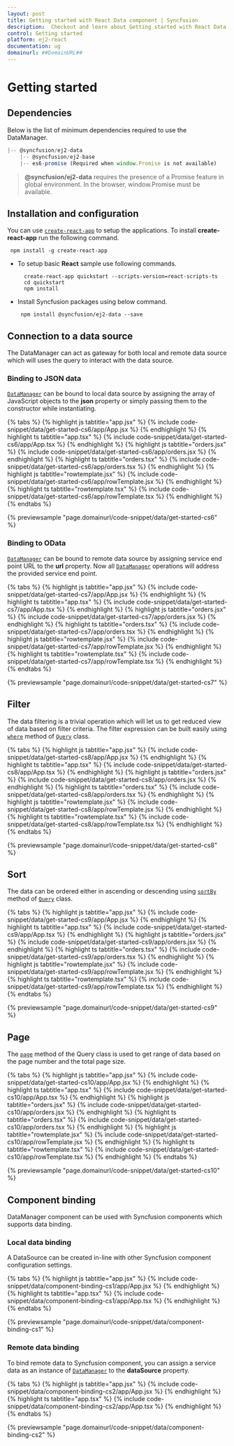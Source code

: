 ```yaml
---
layout: post
title: Getting started with React Data component | Syncfusion
description:  Checkout and learn about Getting started with React Data component of Syncfusion Essential JS 2 and more details.
control: Getting started 
platform: ej2-react
documentation: ug
domainurl: ##DomainURL##
---
```


# Getting started

## Dependencies

Below is the list of minimum dependencies required to use the DataManager.

```javascript
|-- @syncfusion/ej2-data
    |-- @syncfusion/ej2-base
    |-- es6-promise (Required when window.Promise is not available)
```

> **@syncfusion/ej2-data** requires the presence of a Promise feature in global environment. In the browser, window.Promise must be available.

## Installation and configuration

You can use [`create-react-app`](https://github.com/facebookincubator/create-react-app) to setup the applications. To install **create-react-app** run the following command.

   ```
    npm install -g create-react-app
   ```

* To setup basic **React** sample use following commands.

    ```
      create-react-app quickstart --scripts-version=react-scripts-ts
      cd quickstart
      npm install
    ```

* Install Syncfusion packages using below command.

    ```
     npm install @syncfusion/ej2-data --save
    ```

## Connection to a data source

The DataManager can act as gateway for both local and remote data source which will uses the query to interact with the data source.

### Binding to JSON data

[`DataManager`](https://ej2.syncfusion.com/documentation/api/data/dataManager/) can be bound to local data source by assigning the array of JavaScript objects to the **json** property or simply passing them to the constructor while instantiating.

{% tabs %}
{% highlight js tabtitle="app.jsx" %}
{% include code-snippet/data/get-started-cs6/app/App.jsx %}
{% endhighlight %}
{% highlight ts tabtitle="app.tsx" %}
{% include code-snippet/data/get-started-cs6/app/App.tsx %}
{% endhighlight %}
{% highlight js tabtitle="orders.jsx" %}
{% include code-snippet/data/get-started-cs6/app/orders.jsx %}
{% endhighlight %}
{% highlight ts tabtitle="orders.tsx" %}
{% include code-snippet/data/get-started-cs6/app/orders.tsx %}
{% endhighlight %}
{% highlight js tabtitle="rowtemplate.jsx" %}
{% include code-snippet/data/get-started-cs6/app/rowTemplate.jsx %}
{% endhighlight %}
{% highlight ts tabtitle="rowtemplate.tsx" %}
{% include code-snippet/data/get-started-cs6/app/rowTemplate.tsx %}
{% endhighlight %}
{% endtabs %}

 {% previewsample "page.domainurl/code-snippet/data/get-started-cs6" %}

### Binding to OData

[`DataManager`](https://ej2.syncfusion.com/documentation/api/data/dataManager/)  can be bound to remote data source by assigning service end point URL to the **url** property. Now all [`DataManager`](https://ej2.syncfusion.com/documentation/api/data/dataManager/)  operations will address the provided service end point.

{% tabs %}
{% highlight js tabtitle="app.jsx" %}
{% include code-snippet/data/get-started-cs7/app/App.jsx %}
{% endhighlight %}
{% highlight ts tabtitle="app.tsx" %}
{% include code-snippet/data/get-started-cs7/app/App.tsx %}
{% endhighlight %}
{% highlight js tabtitle="orders.jsx" %}
{% include code-snippet/data/get-started-cs7/app/orders.jsx %}
{% endhighlight %}
{% highlight ts tabtitle="orders.tsx" %}
{% include code-snippet/data/get-started-cs7/app/orders.tsx %}
{% endhighlight %}
{% highlight js tabtitle="rowtemplate.jsx" %}
{% include code-snippet/data/get-started-cs7/app/rowTemplate.jsx %}
{% endhighlight %}
{% highlight ts tabtitle="rowtemplate.tsx" %}
{% include code-snippet/data/get-started-cs7/app/rowTemplate.tsx %}
{% endhighlight %}
{% endtabs %}

 {% previewsample "page.domainurl/code-snippet/data/get-started-cs7" %}

## Filter

The data filtering is a trivial operation which will let us to get reduced view of data based on filter criteria. The filter expression can be built easily using [`where`](https://ej2.syncfusion.com/documentation/api/data/query/#where) method of [`Query`](https://ej2.syncfusion.com/documentation/api/data/query/) class.

{% tabs %}
{% highlight js tabtitle="app.jsx" %}
{% include code-snippet/data/get-started-cs8/app/App.jsx %}
{% endhighlight %}
{% highlight ts tabtitle="app.tsx" %}
{% include code-snippet/data/get-started-cs8/app/App.tsx %}
{% endhighlight %}
{% highlight js tabtitle="orders.jsx" %}
{% include code-snippet/data/get-started-cs8/app/orders.jsx %}
{% endhighlight %}
{% highlight ts tabtitle="orders.tsx" %}
{% include code-snippet/data/get-started-cs8/app/orders.tsx %}
{% endhighlight %}
{% highlight js tabtitle="rowtemplate.jsx" %}
{% include code-snippet/data/get-started-cs8/app/rowTemplate.jsx %}
{% endhighlight %}
{% highlight ts tabtitle="rowtemplate.tsx" %}
{% include code-snippet/data/get-started-cs8/app/rowTemplate.tsx %}
{% endhighlight %}
{% endtabs %}

 {% previewsample "page.domainurl/code-snippet/data/get-started-cs8" %}

## Sort

The data can be ordered either in ascending or descending using [`sortBy`](https://ej2.syncfusion.com/documentation/api/data/query/#sortby) method of [`Query`](https://ej2.syncfusion.com/documentation/api/data/query/) class.

{% tabs %}
{% highlight js tabtitle="app.jsx" %}
{% include code-snippet/data/get-started-cs9/app/App.jsx %}
{% endhighlight %}
{% highlight ts tabtitle="app.tsx" %}
{% include code-snippet/data/get-started-cs9/app/App.tsx %}
{% endhighlight %}
{% highlight js tabtitle="orders.jsx" %}
{% include code-snippet/data/get-started-cs9/app/orders.jsx %}
{% endhighlight %}
{% highlight ts tabtitle="orders.tsx" %}
{% include code-snippet/data/get-started-cs9/app/orders.tsx %}
{% endhighlight %}
{% highlight js tabtitle="rowtemplate.jsx" %}
{% include code-snippet/data/get-started-cs9/app/rowTemplate.jsx %}
{% endhighlight %}
{% highlight ts tabtitle="rowtemplate.tsx" %}
{% include code-snippet/data/get-started-cs9/app/rowTemplate.tsx %}
{% endhighlight %}
{% endtabs %}

 {% previewsample "page.domainurl/code-snippet/data/get-started-cs9" %}

## Page

The [`page`](https://ej2.syncfusion.com/documentation/api/data/query/#page) method of the Query class is used to get range of data based on the page number and the total page size.

{% tabs %}
{% highlight js tabtitle="app.jsx" %}
{% include code-snippet/data/get-started-cs10/app/App.jsx %}
{% endhighlight %}
{% highlight ts tabtitle="app.tsx" %}
{% include code-snippet/data/get-started-cs10/app/App.tsx %}
{% endhighlight %}
{% highlight js tabtitle="orders.jsx" %}
{% include code-snippet/data/get-started-cs10/app/orders.jsx %}
{% endhighlight %}
{% highlight ts tabtitle="orders.tsx" %}
{% include code-snippet/data/get-started-cs10/app/orders.tsx %}
{% endhighlight %}
{% highlight js tabtitle="rowtemplate.jsx" %}
{% include code-snippet/data/get-started-cs10/app/rowTemplate.jsx %}
{% endhighlight %}
{% highlight ts tabtitle="rowtemplate.tsx" %}
{% include code-snippet/data/get-started-cs10/app/rowTemplate.tsx %}
{% endhighlight %}
{% endtabs %}

 {% previewsample "page.domainurl/code-snippet/data/get-started-cs10" %}

## Component binding

DataManager component can be used with Syncfusion components which supports data binding.

### Local data binding

A DataSource can be created in-line with other Syncfusion component configuration settings.

{% tabs %}
{% highlight js tabtitle="app.jsx" %}
{% include code-snippet/data/component-binding-cs1/app/App.jsx %}
{% endhighlight %}
{% highlight ts tabtitle="app.tsx" %}
{% include code-snippet/data/component-binding-cs1/app/App.tsx %}
{% endhighlight %}
{% endtabs %}

 {% previewsample "page.domainurl/code-snippet/data/component-binding-cs1" %}

### Remote data binding

To bind remote data to Syncfusion component, you can assign a service data as an instance of [`DataManager`](https://ej2.syncfusion.com/documentation/api/data/dataManager/) to the **dataSource** property.

{% tabs %}
{% highlight js tabtitle="app.jsx" %}
{% include code-snippet/data/component-binding-cs2/app/App.jsx %}
{% endhighlight %}
{% highlight ts tabtitle="app.tsx" %}
{% include code-snippet/data/component-binding-cs2/app/App.tsx %}
{% endhighlight %}
{% endtabs %}

 {% previewsample "page.domainurl/code-snippet/data/component-binding-cs2" %}
